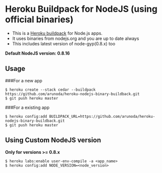 Heroku Buildpack for NodeJS (using official binaries)
=====================================================

* This is a [Heroku buildpack](http://devcenter.heroku.com/articles/buildpacks) for Node.js apps.
* It uses binaries from nodejs.org and you are up to date always
* This includes latest version of node-gyp(0.8.x) too 

**Default NodeJS version: 0.8.16**

Usage
-----

###For a new app

    $ heroku create --stack cedar --buildpack https://github.com/arunoda/heroku-nodejs-binary-buildback.git
    $ git push heroku master

###For a existing app

    $ heroku config:add BUILDPACK_URL=https://github.com/arunoda/heroku-nodejs-binary-buildback.git
    $ git push heroku master

Using Custom NodeJS version
---------------------------

**Only for versions >= 0.8.x**

    $ heroku labs:enable user-env-compile -a <app_name>
    $ heroku config:add NODE_VERSION=<node_version>
